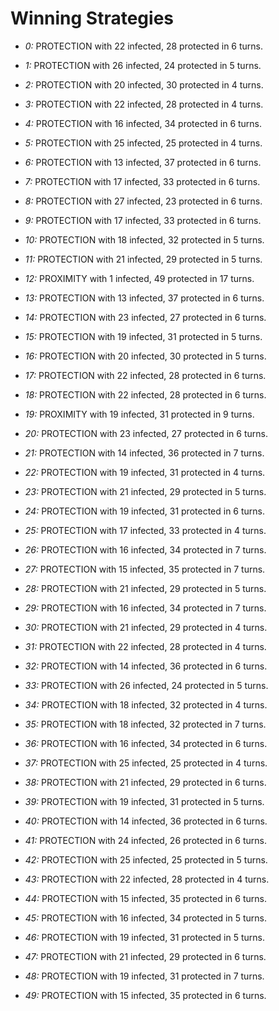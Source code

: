 # Winning Strategies

* _0:_ PROTECTION with 22 infected, 28 protected in 6 turns.


* _1:_ PROTECTION with 26 infected, 24 protected in 5 turns.


* _2:_ PROTECTION with 20 infected, 30 protected in 4 turns.


* _3:_ PROTECTION with 22 infected, 28 protected in 4 turns.


* _4:_ PROTECTION with 16 infected, 34 protected in 6 turns.


* _5:_ PROTECTION with 25 infected, 25 protected in 4 turns.


* _6:_ PROTECTION with 13 infected, 37 protected in 6 turns.


* _7:_ PROTECTION with 17 infected, 33 protected in 6 turns.


* _8:_ PROTECTION with 27 infected, 23 protected in 6 turns.


* _9:_ PROTECTION with 17 infected, 33 protected in 6 turns.


* _10:_ PROTECTION with 18 infected, 32 protected in 5 turns.


* _11:_ PROTECTION with 21 infected, 29 protected in 5 turns.


* _12:_ PROXIMITY with 1 infected, 49 protected in 17 turns.


* _13:_ PROTECTION with 13 infected, 37 protected in 6 turns.


* _14:_ PROTECTION with 23 infected, 27 protected in 6 turns.


* _15:_ PROTECTION with 19 infected, 31 protected in 5 turns.


* _16:_ PROTECTION with 20 infected, 30 protected in 5 turns.


* _17:_ PROTECTION with 22 infected, 28 protected in 6 turns.


* _18:_ PROTECTION with 22 infected, 28 protected in 6 turns.


* _19:_ PROXIMITY with 19 infected, 31 protected in 9 turns.


* _20:_ PROTECTION with 23 infected, 27 protected in 6 turns.


* _21:_ PROTECTION with 14 infected, 36 protected in 7 turns.


* _22:_ PROTECTION with 19 infected, 31 protected in 4 turns.


* _23:_ PROTECTION with 21 infected, 29 protected in 5 turns.


* _24:_ PROTECTION with 19 infected, 31 protected in 6 turns.


* _25:_ PROTECTION with 17 infected, 33 protected in 4 turns.


* _26:_ PROTECTION with 16 infected, 34 protected in 7 turns.


* _27:_ PROTECTION with 15 infected, 35 protected in 7 turns.


* _28:_ PROTECTION with 21 infected, 29 protected in 5 turns.


* _29:_ PROTECTION with 16 infected, 34 protected in 7 turns.


* _30:_ PROTECTION with 21 infected, 29 protected in 4 turns.


* _31:_ PROTECTION with 22 infected, 28 protected in 4 turns.


* _32:_ PROTECTION with 14 infected, 36 protected in 6 turns.


* _33:_ PROTECTION with 26 infected, 24 protected in 5 turns.


* _34:_ PROTECTION with 18 infected, 32 protected in 4 turns.


* _35:_ PROTECTION with 18 infected, 32 protected in 7 turns.


* _36:_ PROTECTION with 16 infected, 34 protected in 6 turns.


* _37:_ PROTECTION with 25 infected, 25 protected in 4 turns.


* _38:_ PROTECTION with 21 infected, 29 protected in 6 turns.


* _39:_ PROTECTION with 19 infected, 31 protected in 5 turns.


* _40:_ PROTECTION with 14 infected, 36 protected in 6 turns.


* _41:_ PROTECTION with 24 infected, 26 protected in 6 turns.


* _42:_ PROTECTION with 25 infected, 25 protected in 5 turns.


* _43:_ PROTECTION with 22 infected, 28 protected in 4 turns.


* _44:_ PROTECTION with 15 infected, 35 protected in 6 turns.


* _45:_ PROTECTION with 16 infected, 34 protected in 5 turns.


* _46:_ PROTECTION with 19 infected, 31 protected in 5 turns.


* _47:_ PROTECTION with 21 infected, 29 protected in 6 turns.


* _48:_ PROTECTION with 19 infected, 31 protected in 7 turns.


* _49:_ PROTECTION with 15 infected, 35 protected in 6 turns.


